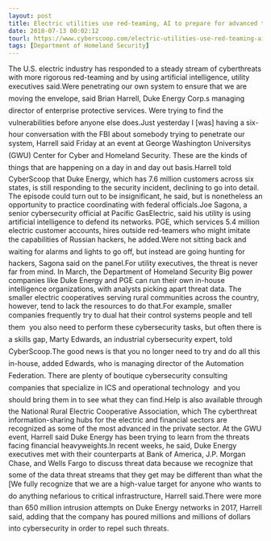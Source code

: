 ```yaml
---
layout: post
title: Electric utilities use red-teaming, AI to prepare for advanced threats
date: 2018-07-13 00:02:12
tourl: https://www.cyberscoop.com/electric-utilities-use-red-teaming-ai-to-prepare-for-advanced-threats/?category_news=technology
tags: [Department of Homeland Security]
---
```

The U.S. electric industry has responded to a steady stream of cyberthreats with more rigorous red-teaming and by using artificial intelligence, utility executives said.Were penetrating our own system to ensure that we are moving the envelope, said Brian Harrell, Duke Energy Corp.s managing director of enterprise protective services. Were trying to find the vulnerabilities before anyone else does.Just yesterday I [was] having a six-hour conversation with the FBI about somebody trying to penetrate our system, Harrell said Friday at an event at George Washington Universitys (GWU) Center for Cyber and Homeland Security. These are the kinds of things that are happening on a day in and day out basis.Harrell told CyberScoop that Duke Energy, which has 7.6 million customers across six states, is still responding to the security incident, declining to go into detail. The episode could turn out to be insignificant, he said, but is nonetheless an opportunity to practice coordinating with federal officials.Joe Sagona, a senior cybersecurity official at Pacific GasElectric, said his utility is using artificial intelligence to defend its networks. PGE, which services 5.4 million electric customer accounts, hires outside red-teamers who might imitate the capabilities of Russian hackers, he added.Were not sitting back andwaiting for alarms and lights to go off, but instead are going hunting for hackers, Sagona said on the panel.For utility executives, the threat is never far from mind. In March, the Department of Homeland Security Big power companies like Duke Energy and PGE can run their own in-house intelligence organizations, with analysts picking apart threat data. The smaller electric cooperatives serving rural communities across the country, however, tend to lack the resources to do that.For example, smaller companies frequently try to dual hat their control systems people and tell them  you also need to perform these cybersecurity tasks, but often there is a skills gap, Marty Edwards, an industrial cybersecurity expert, told CyberScoop.The good news is that you no longer need to try and do all this in-house, added Edwards, who is managing director of the Automation Federation. There are plenty of boutique cybersecurity consulting companies that specialize in ICS and operational technology  and you should bring them in to see what they can find.Help is also available through the National Rural Electric Cooperative Association, which The cyberthreat information-sharing hubs for the electric and financial sectors are recognized as some of the most advanced in the private sector. At the GWU event, Harrell said Duke Energy has been trying to learn from the threats facing financial heavyweights.In recent weeks, he said, Duke Energy executives met with their counterparts at Bank of America, J.P. Morgan Chase, and Wells Fargo to discuss threat data because we recognize that some of the data threat streams that they get may be different than what the [We fully recognize that we are a high-value target for anyone who wants to do anything nefarious to critical infrastructure, Harrell said.There were more than 650 million intrusion attempts on Duke Energy networks in 2017, Harrell said, adding that the company has poured millions and millions of dollars into cybersecurity in order to repel such threats.